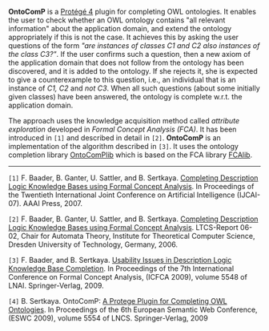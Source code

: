 **OntoComP** is a [Protégé 4](http://www.co-ode.org/downloads/protege-x/) plugin for completing OWL ontologies. It enables the user to check whether an OWL ontology contains "all
relevant information" about the application domain, and extend
the ontology appropriately if this is not the case. It achieves this by asking the user questions of the form
_"are instances of classes C1 and C2 also instances of the class C3?"_.
If the user confirms such a question, then a new axiom of the application domain
that does not follow from the ontology has been discovered, and it is added to the ontology.
If she rejects it, she is expected to give a counterexample to this question, i.e., an
individual that is an instance of _C1, C2_ and _not C3_. When all such questions (about
some initially given classes) have been answered, the ontology is complete w.r.t. the
application domain.

The approach uses the knowledge acquisition method called _attribute exploration_ developed in _Formal Concept Analysis (FCA)_. It has been introduced in `[1]` and described in detail in `[2]`. **OntoComP** is an implementation of the algorithm described in `[3]`. It uses the ontology completion library [OntoComPlib](https://code.google.com/p/ontocomplib/) which is based on the FCA library [FCAlib](https://code.google.com/p/fcalib/).


---


`[1]` F. Baader, B. Ganter, U. Sattler, and B. Sertkaya.  [Completing Description Logic Knowledge Bases using Formal Concept Analysis](https://lat.inf.tu-dresden.de/research/papers/2007/BGSS-IJCAI07.pdf). In  Proceedings of the Twentieth International Joint Conference on Artificial Intelligence (IJCAI-07). AAAI Press, 2007.

`[2]` F. Baader, B. Ganter, U. Sattler, and B. Sertkaya. [Completing Description Logic Knowledge Bases using Formal Concept Analysis](https://lat.inf.tu-dresden.de/research/reports/2006/BGSS-LTCS-06-02.pdf). LTCS-Report 06-02, Chair for Automata Theory, Institute for Theoretical Computer Science, Dresden University of Technology, Germany, 2006.

`[3]` F. Baader, and B. Sertkaya.  [Usability Issues in Description Logic Knowledge Base Completion](https://lat.inf.tu-dresden.de/research/papers/2009/BaSe09.pdf). In  Proceedings of the 7th International Conference on Formal Concept Analysis, (ICFCA 2009), volume 5548 of LNAI. Springer-Verlag, 2009.

`[4]` B. Sertkaya. OntoComP: [A Protege Plugin for Completing OWL Ontologies](https://lat.inf.tu-dresden.de/research/papers/2009/Sert09b.pdf). In Proceedings of the 6th European Semantic Web Conference, (ESWC 2009), volume 5554 of LNCS. Springer-Verlag, 2009